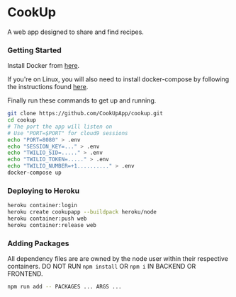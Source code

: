 # CookUp
A web app designed to share and find recipes.
### Getting Started
Install Docker from [here](https://docs.docker.com/get-docker/).

If you're on Linux, you will also need to install docker-compose by following the instructions found [here](https://docs.docker.com/compose/install/#install-compose-on-linux-systems).

Finally run these commands to get up and running.

```bash
git clone https://github.com/CookUpApp/cookup.git
cd cookup
# The port the app will listen on
# Use "PORT=$PORT" for cloud9 sessions
echo "PORT=8080" > .env
echo "SESSION_KEY=..." > .env
echo "TWILIO_SID=....." > .env
echo "TWILIO_TOKEN=....." > .env
echo "TWILIO_NUMBER=+1.........." > .env
docker-compose up
```

### Deploying to Heroku
```bash
heroku container:login
heroku create cookupapp --buildpack heroku/node
heroku container:push web
heroku container:release web
```

### Adding Packages
All dependency files are are owned by the node user within their respective containers.
DO NOT RUN `npm install` OR `npm i` IN BACKEND OR FRONTEND.
```bash
npm run add -- PACKAGES ... ARGS ...
```
